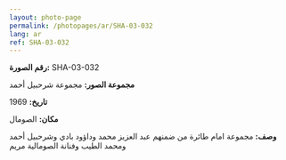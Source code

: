 ```yaml
---
layout: photo-page
permalink: /photopages/ar/SHA-03-032
lang: ar
ref: SHA-03-032
---
```


**رقم الصورة:** SHA-03-032

**مجموعة الصور:** مجموعة شرحبيل أحمد

**تاريخ:** 1969

**مكان:** الصومال

**وصف:** مجموعة امام طائرة من ضمنهم عبد العزيز محمد وداؤود بادي وشرحبيل أحمد ومحمد الطيب وفنانة الصومالية مريم
